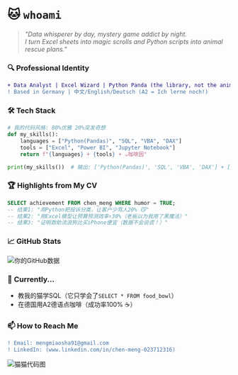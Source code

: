# 🐱 `whoami` 
> *"Data whisperer by day, mystery game addict by night.  
> I turn Excel sheets into magic scrolls and Python scripts into animal rescue plans."*  

### 🔍 **Professional Identity**
```diff
+ Data Analyst | Excel Wizard | Python Panda (the library, not the animal)
! Based in Germany | 中文/English/Deutsch (A2 = Ich lerne noch!)
```

### 🛠️ **Tech Stack**  
```python
# 我的代码风格: 80%优雅 20%突发奇想
def my_skills():
    languages = ["Python(Pandas)", "SQL", "VBA", "DAX"]
    tools = ["Excel", "Power BI", "Jupyter Notebook"]
    return f"{languages} + {tools} + ☕咖啡因"

print(my_skills())  # 输出: ['Python(Pandas)', 'SQL', 'VBA', 'DAX'] + ['Excel', 'Power BI', 'Jupyter Notebook'] + ☕咖啡因
```

### 🏆 **Highlights from My CV**  
```sql
SELECT achievement FROM chen_meng WHERE humor = TRUE;
-- 结果1: "用Python把投诉分类，让客户少骂人20% 😼"
-- 结果2: "用Excel模型让预算预测效率↑30%（老板以为我用了黑魔法）"
-- 结果3: "证明救助流浪狗比买iPhone便宜（数据不会说谎！）"
```

### 📈 **GitHub Stats**  
![你的GitHub数据](https://github-readme-stats.vercel.app/api?username=mengmiaosha&theme=merko&show_icons=true&hide=issues)

### 🌱 **Currently...**  
- 教我的猫学SQL（它只学会了`SELECT * FROM food_bowl`）  
- 在德国用A2德语点咖啡（成功率100% ☕）  

### 📫 **How to Reach Me**  
```diff
! Email: mengmiaosha91@gmail.com  
! LinkedIn: (www.linkedin.com/in/chen-meng-023712316)
```

![猫猫代码图](https://media.giphy.com/media/v1.Y2lkPTc5MGI3NjExcDZxYzFhM2R0eWY4Z2R4Z3B6dGJ6Y2N1ZGNiNnJtYzZqZ2Z1eGZ1byZlcD12MV9pbnRlcm5hbF9naWZfYnlfaWQmY3Q9Zw/JIX9t2j0ZTN9S/giphy.gif)
